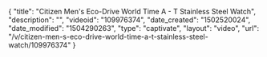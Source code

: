 {
    "title": "Citizen Men's Eco-Drive World Time A - T Stainless Steel Watch",
    "description": "",
    "videoid": "109976374",
    "date_created": "1502520024",
    "date_modified": "1504290263",
    "type": "captivate",
    "layout": "video",
    "url": "\/v\/citizen-men-s-eco-drive-world-time-a-t-stainless-steel-watch\/109976374"
}
